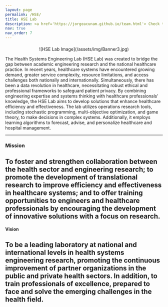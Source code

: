 ```yaml
---
layout: page
permalink: /HSE/
title: HSE Lab
description: <a href='https://jorgeacunam.github.io/team.html'> Check the lab students by clicking HERE.</a>
nav: true
nav_order: 7
---
```


<div style="text-align: center; margin-top: 20px;">
    ![HSE Lab Image](/assets/img/Banner3.jpg)
</div>

The Health Systems Engineering Lab (HSE Lab) was created to bridge the gap between academic engineering research and the national healthcare practice. In recent years, healthcare systems have encountered growing demand, greater service complexity, resource limitations, and access challenges both nationally and internationally. Simultaneously, there has been a data revolution in healthcare, necessitating robust ethical and professional frameworks to safeguard patient privacy. By combining engineering expertise and systems thinking with healthcare professionals' knowledge, the HSE Lab aims to develop solutions that enhance healthcare efficiency and effectiveness. The lab utilizes operations research tools, including stochastic programming, multi-objective optimization, and game theory, to make decisions in complex systems. Additionally, it employs learning algorithms to forecast, advise, and personalize healthcare and hospital management.

---
### Mission
To foster and strengthen collaboration between the health sector and engineering research; to promote the development of translational research to improve efficiency and effectiveness in healthcare systems; and to offer training opportunities to engineers and healthcare professionals by encouraging the development of innovative solutions with a focus on research.
---
#### Vision
To be a leading laboratory at national and international levels in health systems engineering research, promoting the continuous improvement of partner organizations in the public and private health sectors. In addition, to train professionals of excellence, prepared to face and solve the emerging challenges in the health field.
---
